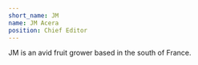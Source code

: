```yaml
---
short_name: JM
name: JM Acera
position: Chief Editor
---
```

JM is an avid fruit grower based in the south of France.